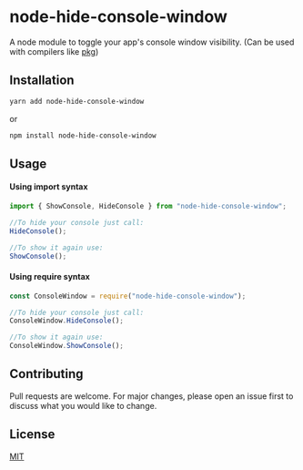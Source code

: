# node-hide-console-window

A node module to toggle your app's console window visibility. (Can be used with compilers like [pkg](https://www.npmjs.com/package/pkg))

## Installation
```bash
yarn add node-hide-console-window
```
or
```bash
npm install node-hide-console-window
```

## Usage
#### Using import syntax
```typescript
import { ShowConsole, HideConsole } from "node-hide-console-window";

//To hide your console just call:
HideConsole();

//To show it again use:
ShowConsole();
```

#### Using require syntax
```typescript
const ConsoleWindow = require("node-hide-console-window");

//To hide your console just call:
ConsoleWindow.HideConsole();

//To show it again use:
ConsoleWindow.ShowConsole();
```
## Contributing
Pull requests are welcome. For major changes, please open an issue first to discuss what you would like to change.

## License
[MIT](https://choosealicense.com/licenses/mit/)